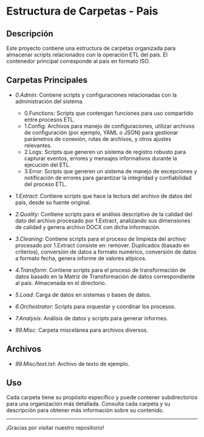 # Estructura de Carpetas - Pais

## Descripción
Este proyecto contiene una estructura de carpetas organizada para almacenar scripts relacionados con la operación ETL del país.
El contenedor principal corresponde al país en formato ISO.

## Carpetas Principales

- *0.Admin*: Contiene scripts y configuraciones relacionadas con la administración del sistema.
  - 0.Functions: Scripts que contengan funciones para uso compartido entre procesos ETL.
  - 1.Config: Archivos para manejo de configuraciones, utilizar archivos de configuración (por ejemplo, YAML o JSON) para gestionar parámetros de conexión, rutas de archivos, y otros ajustes relevantes.
  - 2.Logs: Scripts que generen un sistema de registro robusto para capturar eventos, errores y mensajes informativos durante la ejecución del ETL.
  - 3.Error: Scripts que generen un sistema de manejo de excepciones y notificación de errores para garantizar la integridad y confiabilidad del proceso ETL.

- *1.Extract*: Contiene scripts que hace la lectura del archivo de datos del país, desde su fuente original.

- *2.Quality*: Contiene scripts para el análisis descriptivo de la calidad del dato del archivo procesado por 1.Extract, analizando sus dimensiones de calidad y genera archivo DOCX con dicha información. 


- *3.Cleaning*: Contiene scripts para el proceso de limpieza del archivo procesado por 1.Extract consiste en: remover. Duplicados (basado en criterios), conversión de datos a formato numérico, conversión de datos a formato fecha, genera informe de valores atípicos.

- *4.Transform*: Contiene scripts para el proceso de transformación de datos basado en la Matriz de Transformación de datos correspondiente al país. Almacenada en el directorio.

- *5.Load*: Carga de datos en sistemas o bases de datos.

- *6.Orchestrator*: Scripts para orquestar y coordinar los procesos.

- *7.Analysis*: Análisis de datos y scripts para generar informes.

- *99.Misc*: Carpeta miscelánea para archivos diversos.

## Archivos

- *99.Misc/text.txt*: Archivo de texto de ejemplo.

## Uso
Cada carpeta tiene su propósito específico y puede contener subdirectorios para una organización más detallada. Consulta cada carpeta y su descripción para obtener más información sobre su contenido.

---

¡Gracias por visitar nuestro repositorio!
